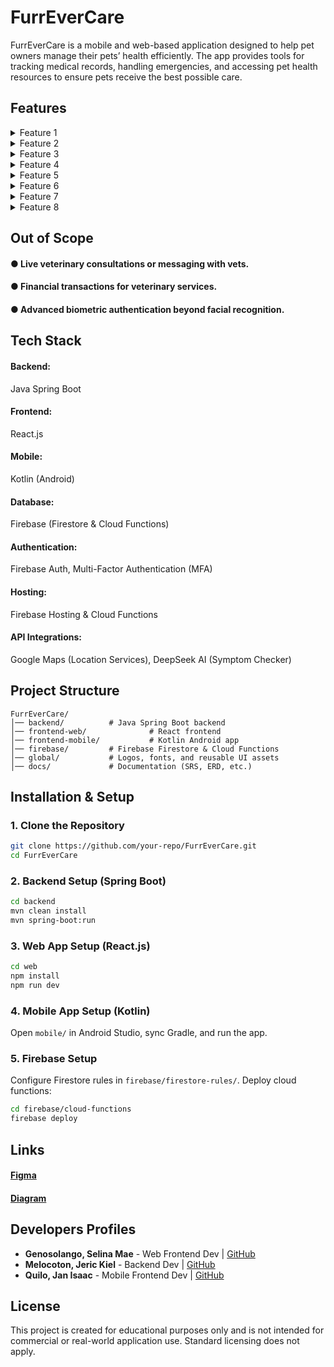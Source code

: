 # FurrEverCare

FurrEverCare is a mobile and web-based application designed to help pet owners manage their pets’ health efficiently. The app provides tools for tracking medical records, handling emergencies, and accessing pet health resources to ensure pets receive the best possible care.

## Features

<details>
  <summary>Feature 1</summary>
  
  #### Health Tracking:  
  ##### Log treatments, medications, and vet appointments.
</details>

<details>
  <summary>Feature 2</summary>
  
  #### Emergency Pet Profile Card:  
  ##### Quick access to critical health information in emergencies.
</details>

<details>
  <summary>Feature 3</summary>
  
  #### Real-time Notifications:  
  ##### Treatment schedules, check-ups, and medication alerts.
</details>

<details>
  <summary>Feature 4</summary>
  
  #### Interactive Pet Wellness Timeline:  
  ##### Visually track medical history and health progress.
</details>

<details>
  <summary>Feature 5</summary>
  
  #### AI-Powered Symptom Checker:  
  ##### Analyze symptoms and suggest potential conditions.
</details>

<details>
  <summary>Feature 6</summary>
  
  #### Searchable Pet Health Encyclopedia:  
  ##### Explore conditions, symptoms, and treatments.
</details>

<details>
  <summary>Feature 7</summary>
  
  #### First-Aid Visual Instructions:  
  ##### Offline emergency guides with step-by-step instructions.
</details>

<details>
  <summary>Feature 8</summary>
  
  #### Offline Mode Support:  
  ##### Access emergency guides without an internet connection.
</details>

## Out of Scope

#### ● Live veterinary consultations or messaging with vets.
#### ● Financial transactions for veterinary services.
#### ● Advanced biometric authentication beyond facial recognition.

## Tech Stack

#### Backend: 
Java Spring Boot

#### Frontend: 
React.js

#### Mobile: 
Kotlin (Android)

#### Database: 
Firebase (Firestore & Cloud Functions)

#### Authentication: 
Firebase Auth, Multi-Factor Authentication (MFA)

#### Hosting: 
Firebase Hosting & Cloud Functions

#### API Integrations: 
Google Maps (Location Services), DeepSeek AI (Symptom Checker)

## Project Structure

```
FurrEverCare/
│── backend/          # Java Spring Boot backend
│── frontend-web/              # React frontend
│── frontend-mobile/           # Kotlin Android app
│── firebase/         # Firebase Firestore & Cloud Functions
│── global/           # Logos, fonts, and reusable UI assets
│── docs/             # Documentation (SRS, ERD, etc.)
```

## Installation & Setup

### 1. Clone the Repository
```sh
git clone https://github.com/your-repo/FurrEverCare.git
cd FurrEverCare
```

### 2. Backend Setup (Spring Boot)
```sh
cd backend
mvn clean install
mvn spring-boot:run
```

### 3. Web App Setup (React.js)
```sh
cd web
npm install
npm run dev
```

### 4. Mobile App Setup (Kotlin)
Open `mobile/` in Android Studio, sync Gradle, and run the app.

### 5. Firebase Setup
Configure Firestore rules in `firebase/firestore-rules/`.
Deploy cloud functions:
```sh
cd firebase/cloud-functions
firebase deploy
```

## Links
#### [Figma](https://www.figma.com/design/AANK9bVmg8d9unJQcXKdnY/FurrEverCare-UI%2FUX?node-id=0-1&p=f)
  
#### [Diagram]()

## Developers Profiles
- **Genosolango, Selina Mae** - Web Frontend Dev | [GitHub](https://github.com/selmvg)
- **Melocoton, Jeric Kiel** - Backend Dev | [GitHub](https://github.com/serkiel)
- **Quilo, Jan Isaac** - Mobile Frontend Dev | [GitHub](https://github.com/quilluaz)

## License
This project is created for educational purposes only and is not intended for commercial or real-world application use. Standard licensing does not apply.
